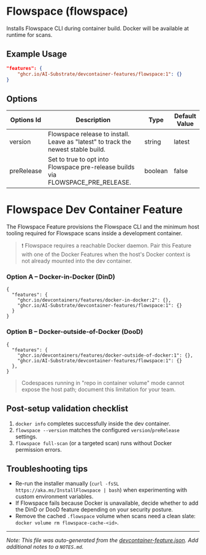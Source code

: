 
# Flowspace (flowspace)

Installs Flowspace CLI during container build. Docker will be available at runtime for scans.

## Example Usage

```json
"features": {
    "ghcr.io/AI-Substrate/devcontainer-features/flowspace:1": {}
}
```

## Options

| Options Id | Description | Type | Default Value |
|-----|-----|-----|-----|
| version | Flowspace release to install. Leave as "latest" to track the newest stable build. | string | latest |
| preRelease | Set to true to opt into Flowspace pre-release builds via FLOWSPACE_PRE_RELEASE. | boolean | false |

# Flowspace Dev Container Feature

The Flowspace Feature provisions the Flowspace CLI and the minimum host tooling required for Flowspace scans inside a development container. 

> ❗️ Flowspace requires a reachable Docker daemon. Pair this Feature with one of the Docker Features when the host's Docker context is not already mounted into the dev container.

### Option A – Docker-in-Docker (DinD)

```jsonc
{
  "features": {
    "ghcr.io/devcontainers/features/docker-in-docker:2": {},
    "ghcr.io/AI-Substrate/devcontainer-features/flowspace:1": {}
  }
}
```

### Option B – Docker-outside-of-Docker (DooD)

```jsonc
{
  "features": {
    "ghcr.io/devcontainers/features/docker-outside-of-docker:1": {},
    "ghcr.io/AI-Substrate/devcontainer-features/flowspace:1": {}
  },
}
```

> Codespaces running in "repo in container volume" mode cannot expose the host path; document this limitation for your team.


## Post-setup validation checklist

1. `docker info` completes successfully inside the dev container.
2. `flowspace --version` matches the configured `version`/`preRelease` settings.
3. `flowspace full-scan` (or a targeted scan) runs without Docker permission errors.

## Troubleshooting tips

- Re-run the installer manually (`curl -fsSL https://aka.ms/InstallFlowspace | bash`) when experimenting with custom environment variables.
- If Flowspace fails because Docker is unavailable, decide whether to add the DinD or DooD feature depending on your security posture.
- Remove the cached `.flowspace` volume when scans need a clean slate: `docker volume rm flowspace-cache-<id>`.

---

_Note: This file was auto-generated from the [devcontainer-feature.json](https://github.com/AI-Substrate/devcontainer-features/blob/main/src/flowspace/devcontainer-feature.json).  Add additional notes to a `NOTES.md`._
